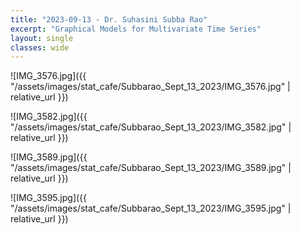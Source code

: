 ```yaml
---
title: "2023-09-13 - Dr. Suhasini Subba Rao"
excerpt: "Graphical Models for Multivariate Time Series"
layout: single
classes: wide
---
```


![IMG_3576.jpg]({{ "/assets/images/stat_cafe/Subbarao_Sept_13_2023/IMG_3576.jpg" | relative_url }})

![IMG_3582.jpg]({{ "/assets/images/stat_cafe/Subbarao_Sept_13_2023/IMG_3582.jpg" | relative_url }})

![IMG_3589.jpg]({{ "/assets/images/stat_cafe/Subbarao_Sept_13_2023/IMG_3589.jpg" | relative_url }})

![IMG_3595.jpg]({{ "/assets/images/stat_cafe/Subbarao_Sept_13_2023/IMG_3595.jpg" | relative_url }})


